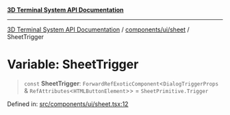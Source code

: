 [**3D Terminal System API Documentation**](../../../../README.md)

***

[3D Terminal System API Documentation](../../../../README.md) / [components/ui/sheet](../README.md) / SheetTrigger

# Variable: SheetTrigger

> `const` **SheetTrigger**: `ForwardRefExoticComponent`\<`DialogTriggerProps` & `RefAttributes`\<`HTMLButtonElement`\>\> = `SheetPrimitive.Trigger`

Defined in: [src/components/ui/sheet.tsx:12](https://github.com/Dicommunitas/ThreeJS_Terminal_3D/blob/f5bec8212bfd37e45fdf0e49aa57af1be9d74e77/src/components/ui/sheet.tsx#L12)
